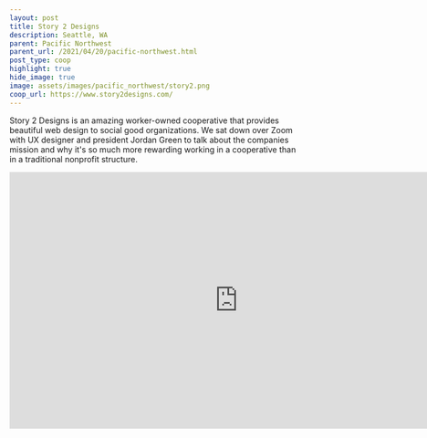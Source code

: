 ```yaml
---
layout: post
title: Story 2 Designs
description: Seattle, WA
parent: Pacific Northwest
parent_url: /2021/04/20/pacific-northwest.html
post_type: coop
highlight: true
hide_image: true
image: assets/images/pacific_northwest/story2.png
coop_url: https://www.story2designs.com/
---
```


Story 2 Designs is an amazing worker-owned cooperative that provides beautiful web design to social good organizations.  We sat down over Zoom with UX designer and president Jordan Green to talk about the companies mission and why it's so much more rewarding working in a cooperative than in a traditional nonprofit structure.


<div class="iframe-wrapper">
<iframe width="800" height="450" src="https://www.youtube.com/embed/14XNpxZtaAs" title="YouTube video player" frameborder="0" allow="accelerometer; autoplay; clipboard-write; encrypted-media; gyroscope; picture-in-picture" allowfullscreen></iframe>
</div>